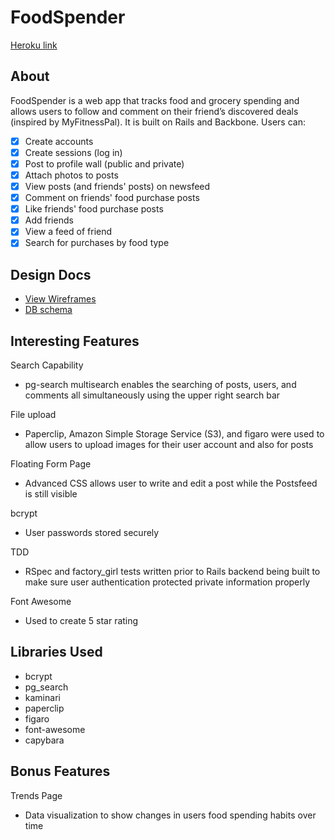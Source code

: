 # FoodSpender

[Heroku link][heroku]

[heroku]: https://foodspender.herokuapp.com/users/new

## About
FoodSpender is a web app that tracks food and grocery spending and allows users to follow and comment on their friend’s discovered deals (inspired by MyFitnessPal). It is built on Rails and Backbone. Users can:

- [x] Create accounts
- [x] Create sessions (log in)
- [x] Post to profile wall (public and private)
- [x] Attach photos to posts
- [x] View posts (and friends' posts) on newsfeed
- [x] Comment on friends' food purchase posts
- [x] Like friends' food purchase posts
- [x] Add friends
- [x] View a feed of friend
- [x] Search for purchases by food type

## Design Docs
* [View Wireframes][views]
* [DB schema][schema]

[views]: ./docs/views.md
[schema]: ./docs/schema.md

## Interesting Features

Search Capability

* pg-search multisearch enables the searching of posts, users, and comments all simultaneously using the upper right search bar

File upload

* Paperclip, Amazon Simple Storage Service (S3), and figaro were used to allow users to upload images for their user account and also for posts

Floating Form Page

* Advanced CSS allows user to write and edit a post while the Postsfeed is still visible

bcrypt

* User passwords stored securely

TDD

* RSpec and factory_girl tests written prior to Rails backend being built to make sure user authentication protected private information properly

Font Awesome

* Used to create 5 star rating

## Libraries Used

* bcrypt
* pg_search
* kaminari
* paperclip
* figaro
* font-awesome
* capybara

## Bonus Features

Trends Page

* Data visualization to show changes in users food spending habits over time
